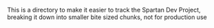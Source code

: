 This is a directory to make it easier to track the Spartan Dev Project, breaking it down into smaller bite sized chunks, not for production use